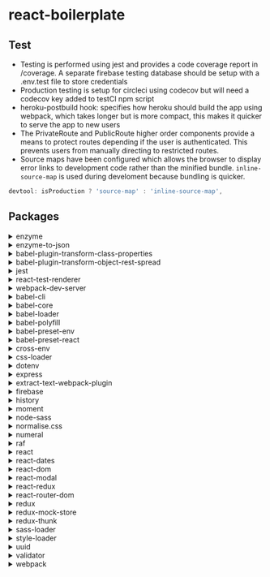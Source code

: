 # react-boilerplate

## Test
- Testing is performed using jest and provides a code coverage report in /coverage. A separate firebase testing database should be setup with a .env.test file to store credentials
- Production testing is setup for circleci using codecov but will need a codecov key added to testCI npm script
- heroku-postbuild hook: specifies how heroku should build the app using webpack, which takes longer but is more compact, this makes it quicker to serve the app to new users
- The PrivateRoute and PublicRoute higher order components provide a means to protect routes depending if the user is authenticated. This prevents users from manually directing to restricted routes.
- Source maps have been configured which allows the browser to display error links to development code rather than the minified bundle. `inline-source-map` is used during develoment because bundling is quicker.

```javascript
devtool: isProduction ? 'source-map' : 'inline-source-map',
```

## Packages
<details>
<summary>enzyme</summary>
A test library built on react-test-renderer, which has more methods to render and manipulate react components during test. The most common methods are:

* shallow - Renders a stand alone version of the component with any passed in props
* find - Returns child elements of the parent component.
* simulate - Triggers an Event Listener attached to an element.

It is common convention to render the component as a wrapper in a Jest beforeEach lifecycle method.

```javascript
let wrapper, closeModal, confirmAction

beforeEach(() => {
  closeModal = jest.fn();
  confirmAction = jest.fn();
  wrapper = shallow(<ConfirmationModal closeModal={closeModal} confirmAction={confirmAction} />)
});
```
</details>
<details>
<summary>enzyme-to-json</summary>
Returns enzyme wrappers as JSON objects, which makes manipulation and testing easier using Jest and makes rendered snapshot tests human readable.

jest.config.json
```javascript
"snapshotSerializers": [
    "enzyme-to-json/serializer"
  ],
```
</details>
<details>
<summary>babel-plugin-transform-class-properties</summary>
Allows class properties to be defined without a constructor() method without breaking compatibility with older browsers.

.babelrc
```javascript
"plugins": [
    "transform-class-properties",
    "transform-object-rest-spread"
  ]
```
</details>
<details>
<summary>babel-plugin-transform-object-rest-spread</summary>
Polyfills use of the spread operator when destructuring objects to maintain older browser compatibility. Spreading is particularly useful when passing props from a parent component to a child component.

.babelrc
```javascript
"plugins": [
    "transform-class-properties",
    "transform-object-rest-spread"
  ]
```
</details>
<details>
<summary>jest</summary>
A testing framework with built in assertions and mocking methods. Common methods include:

* expect - Base assertion method
* toEqual - Basic equality assertion
* toMatchSnapshot - Creates a component snapshot on first call, then asserts that snapshot equals rendered component for subsequent calls
* toHaveBeenCalled - Used with jest.fn() mock methods to ensure method is invoked.
* toHaveBeenCalledWith - Checks that mock has been called with particular arguments.
* jest.fn() - Returns a mocked function which can be passed as a prop.

```javascript
let wrapper, closeModal, confirmAction

beforeEach(() => {
  closeModal = jest.fn();
  confirmAction = jest.fn();
  wrapper = shallow(<ConfirmationModal closeModal={closeModal} confirmAction={confirmAction} />)
});

test('should render ConfirmationModal', () => {
  expect(wrapper).toMatchSnapshot();
});

test('should execute confirmAction in ConfirmationModal', () => {
  wrapper.find('button').first().simulate('click');
  expect(confirmAction).toHaveBeenCalled();
});
```
</details>
<details>
<summary>react-test-renderer</summary>
Experimental rendered for testing components and is used by enzyme.
</details>
<details>
<summary>webpack-dev-server</summary>
Used during development by running npm run dev. Provides a simple localhost server and live reloading.
</details>
<details>
<summary>babel-cli</summary>
Provides access to babel utilities direct from the command line interface.
</details>
<details>
<summary>babel-core</summary>
Core libraries for babel utilities.
</details>
<details>
<summary>babel-loader</summary>
Babel loader for webpack.
</details>
<details>
<summary>babel-polyfill</summary>
Convert newer ES6 features for compatibility with older browsers. Webpack must be configured to use babel-polyfill by adding it as the first argument to the entry point.
</details>
<details>
<summary>babel-preset-env</summary>

```javascript
"presets": [
    "env",
    "react"
  ],
```
</details>
<details>
<summary>babel-preset-react</summary>

```javascript
"presets": [
    "env",
    "react"
  ],
```
</details>
<details>
<summary>cross-env</summary>
Provides cross platform compatibilty for setting node environment variables using the CLI. npm run test sets NODE_ENV=test to ensure that testing uses the test firebase database, rather than the production one.
</details>
<details>
<summary>css-loader</summary>
Loads css imported in styles.scss so that they can be bundled for into /public.
</details>
<details>
<summary>dotenv</summary>
Imports sensitive credentials into node environment variables so that sensitive data does not get committed to git. This project uses two dotenv files, .env for production and .env.test for test credentials.
</details>
<details>
<summary>express</summary>
Backend server framework used to server frontend codebase in production from the public folder. The public folder contains bundled javascript code, bundled css and source map files, which are generated from webpack. A single route is provided ('*'), catching all requests sent to the domain.

server/server.js
```javascript
const express = require('express');
var app = express();
const path = require('path');
const publicPath = path.join(__dirname, '..', 'public');

app.use(express.static(publicPath));

app.get('*', (req, res) => {
  res.sendFile(path.join(publicPath, 'index.html'));
});

const PORT = process.env.PORT || 5000
app.listen(PORT, () => {
  console.log(`listening on ${PORT}`);
});
```
</details>
<details>
<summary>extract-text-webpack-plugin</summary>
Extracts all inline css so that it is bundled into a single styles file instead of being defined inline. This helps keep things tidy when debugging using source maps.
</details>
<details>
<summary>firebase</summary>
Google web development platform that provides some standard functionality to replace building a backend server from scratch. Specifically, firebase provides a real-time database and authorisation functionality using OAuth.
</details>
<details>
<summary>history</summary>
history is Used internally by react-router to redirect to other pages by passing down props.history. history can be used as a stand alone package to redirect from outside of a component defined in a Router
</details>
<details>
<summary>moment</summary>
Date and time manipulation library.
</details>
<details>
<summary>node-sass</summary>
Provides support for SCSS and is used by sass-loader.
</details>
<details>
<summary>normalise.css</summary>
Resets and normalises default CSS styles to improve consistency across element styling and reduce the amount of custom CSS required.
</details>
<details>
<summary>numeral</summary>
Javascript library for formatting and manipulating numbers. Abstracts and resolves the issues of using finite number representation of registers. 
</details>
<details>
<summary>raf</summary>
Polyfiller for requestAnimationFrame.
</details>
<details>
<summary>react</summary>
Frontend views library for rendering components using a virtual DOM.
</details>
<details>
<summary>react-dates</summary>
AirBnB datepicker component.
</details>
<details>
<summary>react-dom</summary>
Base library used to inject rendered components into the DOM
</details>
<details>
<summary>react-modal</summary>
3rd party modal component used to render ConfirmModal.
</details>
<details>
<summary>react-redux</summary>
Provides connect methods to map central state and dispatch actions to exported components.
</details>
<details>
<summary>react-router-dom</summary>
Provides routing methods to switch between page views. In this project, a Router is used to switch between the AddExpensePage, EditExpensePage and DashboardPage.
</details>
<details>
<summary>redux</summary>
Central data store. Solves the problem of passing data down nested components making spaghetti data binding.
</details>
<details>
<summary>redux-mock-store</summary>
Provides methods to mock and test a Redux store.
</details>
<details>
<summary>redux-thunk</summary>
Allows action generators to return functions rather than objects. This allows action generators to return promises if they execute asynchronous code.
</details>
<details>
<summary>sass-loader</summary>
Compiles SCSS files down to CSS
</details>
<details>
<summary>style-loader</summary>
Takes CSS generated by css-loader and injects it into the DOM.
</details>
<details>
<summary>uuid</summary>
Generates universally unique identifiers to use as unique I.Ds for say products or users.
</details>
<details>
<summary>validator</summary>
Validates and sanitises string inputs according to parameters. i.e. isEmail with return true if the string input matches an email pattern.
</details>
<details>
<summary>webpack</summary>
Bundles javascript and css assets into single files to be served to a client browser.
</details>
